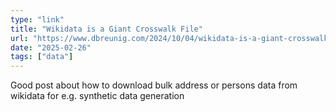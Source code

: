 ```yaml
---
type: "link"
title: "Wikidata is a Giant Crosswalk File"
url: "https://www.dbreunig.com/2024/10/04/wikidata-is-a-giant-crosswalk-file.html"
date: "2025-02-26"
tags: ["data"]
---
```


Good post about how to download bulk address or persons data from wikidata for e.g. synthetic data generation